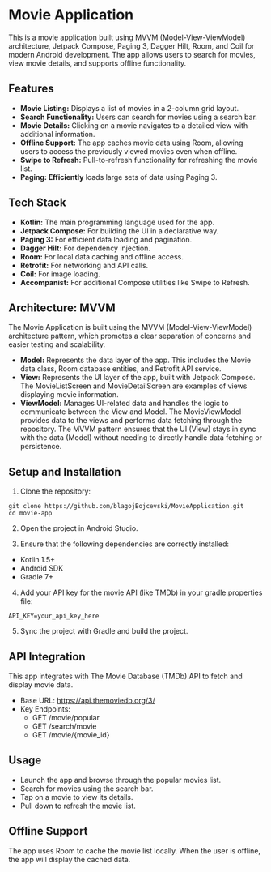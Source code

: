 # Movie Application

This is a movie application built using MVVM (Model-View-ViewModel) architecture, Jetpack Compose, Paging 3, Dagger Hilt, Room, and Coil for modern Android development. The app allows users to search for movies, view movie details, and supports offline functionality.

## Features
- **Movie Listing:** Displays a list of movies in a 2-column grid layout.
- **Search Functionality:** Users can search for movies using a search bar.
- **Movie Details:** Clicking on a movie navigates to a detailed view with additional information.
- **Offline Support:** The app caches movie data using Room, allowing users to access the previously viewed movies even when offline.
- **Swipe to Refresh:** Pull-to-refresh functionality for refreshing the movie list.
- **Paging: Efficiently** loads large sets of data using Paging 3.

## Tech Stack
- **Kotlin:** The main programming language used for the app.
- **Jetpack Compose:** For building the UI in a declarative way.
- **Paging 3:** For efficient data loading and pagination.
- **Dagger Hilt:** For dependency injection.
- **Room:** For local data caching and offline access.
- **Retrofit:** For networking and API calls.
- **Coil:** For image loading.
- **Accompanist:** For additional Compose utilities like Swipe to Refresh.


## Architecture: MVVM
The Movie Application is built using the MVVM (Model-View-ViewModel) architecture pattern, which promotes a clear separation of concerns and easier testing and scalability.

- **Model:** Represents the data layer of the app. This includes the Movie data class, Room database entities, and Retrofit API service.
- **View:** Represents the UI layer of the app, built with Jetpack Compose. The MovieListScreen and MovieDetailScreen are examples of views displaying movie information.
- **ViewModel:** Manages UI-related data and handles the logic to communicate between the View and Model. The MovieViewModel provides data to the views and performs data fetching through the repository.
The MVVM pattern ensures that the UI (View) stays in sync with the data (Model) without needing to directly handle data fetching or persistence.

## Setup and Installation
1. Clone the repository:
```console
git clone https://github.com/blagojBojcevski/MovieApplication.git
cd movie-app
 ```
2. Open the project in Android Studio.

3. Ensure that the following dependencies are correctly installed:

- Kotlin 1.5+
- Android SDK
- Gradle 7+
4. Add your API key for the movie API (like TMDb) in your gradle.properties file:

```console
API_KEY=your_api_key_here
 ```
5. Sync the project with Gradle and build the project.

## API Integration
This app integrates with The Movie Database (TMDb) API to fetch and display movie data.

- Base URL: https://api.themoviedb.org/3/
- Key Endpoints:
   - GET /movie/popular
   - GET /search/movie
   - GET /movie/{movie_id}
   
## Usage
- Launch the app and browse through the popular movies list.
- Search for movies using the search bar.
- Tap on a movie to view its details.
- Pull down to refresh the movie list.

## Offline Support
The app uses Room to cache the movie list locally. When the user is offline, the app will display the cached data.
